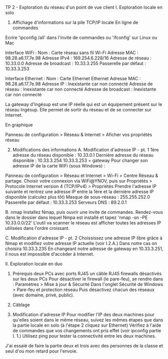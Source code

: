 TP 2 - Exploration du réseau d'un point de vue client
I. Exploration locale en solo
1. Affichage d'informations sur la pile TCP/IP locale
En ligne de commandes

Ecrire 'ipconfig /all' dans l'invite de commandes ou 'ifconfig' sur Linux ou Mac

Interface WiFi :
Nom : Carte réseau sans fil Wi-Fi
Adresse MAC : 98.28.a6.17.7e.98
Adresse IPv4 : 169.254.6.228/16
Adresse de réseau : 10.33.0.0
Adresse de broadcast : 10.33.3.255
Passerelle par défaut : 10.33.3.253

Interface Ethernet :
Nom : Carte Ethernet Ethernet
Adresse MAC : 98.28.a6.17.7e.98
Adresse IP : Inexistante car non connecté
Adresse de réseau : Inexistante car non connecté
Adresse de broadcast : Inexistante car non connecté

La gateway d'Ingésup est une IP réelle qui est un équipement présent sur le réseau Ingésup. Elle permet de sortir du réseau et de se connecter sur Internet.

En graphique

Panneau de configuration > Réseau & Internet > Aficher vos propriétés réseau

2. Modifications des informations
A. Modification d'adresse IP - pt. 1
1ère adresse du réseau disponible : 10.33.0.1
Dernière adresse du réseau disponible : 10.33.3.254
10.33.3.253 = gateway
Pour changer son adresse IP de la carte WiFi (sous Windows) :

Panneau de configuration > Réseau et Internet > Wi-Fi > Centre Réseau & partage.
Choisir votre connexion via WiFi@YNOV, puis sur Propriétés > Protocole Internet version 4 (TCP/IPv4) > Propriétés
Prendre l'adresse IP suivante et rentrez une adresse IP entre la 1ère et la dernière adresse IP disponible (calculez plus tôt)
Masque de sous-réseau : 255.255.252.0
Passerelle par défaut : 10.33.3.253
Serveurs DNS  : 89.2.0.1

B. nmap
Installez Nmap, puis ouvrir une invite de commandes. Rendez-vous dans le dossier dans lequel Nmpa est installé et tapez 'nmap -sn -PE 10.33.0.0/22' L'outil va scanner le réseau est afficher toutes les adresses IP utilisées dans l'ordre croissant.

C. Modification d'adresse IP - pt. 2
Choississez une adresse IP libre grâce à Nmap et modifiez votre adresse IP actuelle (voir I.2.A.) Dans notre cas on choisira 10.33.3.235 En changeant notre adresse de gateway en 10.33.3.251, il nous est impossible d'accèder à Internet.

II. Exploration locale en duo
1. Prérequis
deux PCs avec ports RJ45
un câble RJ45
firewalls désactivés sur les deux PCs
Pour désactiver le firewall (le pare-feu), se rendre dans : Paramètres > Mise à jour & Sécurité Dans l'onglet Sécurité de Windows > Pare-feu et protection réseau Puis désactivez chacun des réseaux (avec domaine, privé, public).

2. Câblage

3. Modification d'adresse IP
Pour modifier l'IP des deux machines pour qu'elles soient dans le même réseau, suivez les mêmes étapes que dans la partie locale en solo (à l'étape 2 cliquez sur Ethernet)
Vérifiez à l'aide de commandes que vos changements ont pris effet (voir ipconfig partie I. 1.)
Utilisez ping pour tester la connectivité entre les deux machines.

J'ai essaié de faire la partie deux et trois avec des personnes de la classe et seul d'ou mon retard pour l'envoie.
